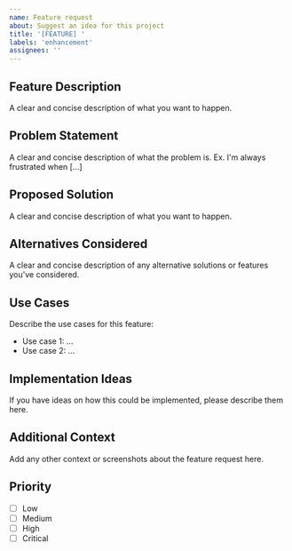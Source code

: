 ```yaml
---
name: Feature request
about: Suggest an idea for this project
title: '[FEATURE] '
labels: 'enhancement'
assignees: ''
---
```


## Feature Description
A clear and concise description of what you want to happen.

## Problem Statement
A clear and concise description of what the problem is. Ex. I'm always frustrated when [...]

## Proposed Solution
A clear and concise description of what you want to happen.

## Alternatives Considered
A clear and concise description of any alternative solutions or features you've considered.

## Use Cases
Describe the use cases for this feature:
- Use case 1: ...
- Use case 2: ...

## Implementation Ideas
If you have ideas on how this could be implemented, please describe them here.

## Additional Context
Add any other context or screenshots about the feature request here.

## Priority
- [ ] Low
- [ ] Medium
- [ ] High
- [ ] Critical